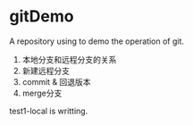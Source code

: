 # gitDemo
A repository using to demo the operation of git.

1. 本地分支和远程分支的关系
2. 新建远程分支
3. commit & 回退版本
4. merge分支

test1-local is writting.

